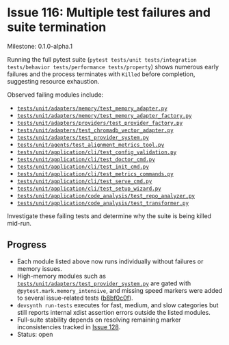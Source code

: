 # Issue 116: Multiple test failures and suite termination
Milestone: 0.1.0-alpha.1

Running the full pytest suite (`pytest tests/unit tests/integration tests/behavior tests/performance tests/property`) shows numerous early failures and the process terminates with `Killed` before completion, suggesting resource exhaustion.

Observed failing modules include:
- [`tests/unit/adapters/memory/test_memory_adapter.py`](../tests/unit/adapters/memory/test_memory_adapter.py)
- [`tests/unit/adapters/memory/test_memory_adapter_factory.py`](../tests/unit/adapters/memory/test_memory_adapter_factory.py)
- [`tests/unit/adapters/providers/test_provider_factory.py`](../tests/unit/adapters/providers/test_provider_factory.py)
- [`tests/unit/adapters/test_chromadb_vector_adapter.py`](../tests/unit/adapters/test_chromadb_vector_adapter.py)
- [`tests/unit/adapters/test_provider_system.py`](../tests/unit/adapters/test_provider_system.py)
- [`tests/unit/agents/test_alignment_metrics_tool.py`](../tests/unit/agents/test_alignment_metrics_tool.py)
- [`tests/unit/application/cli/test_config_validation.py`](../tests/unit/application/cli/test_config_validation.py)
- [`tests/unit/application/cli/test_doctor_cmd.py`](../tests/unit/application/cli/test_doctor_cmd.py)
- [`tests/unit/application/cli/test_init_cmd.py`](../tests/unit/application/cli/test_init_cmd.py)
- [`tests/unit/application/cli/test_metrics_commands.py`](../tests/unit/application/cli/test_metrics_commands.py)
- [`tests/unit/application/cli/test_serve_cmd.py`](../tests/unit/application/cli/test_serve_cmd.py)
- [`tests/unit/application/cli/test_setup_wizard.py`](../tests/unit/application/cli/test_setup_wizard.py)
- [`tests/unit/application/code_analysis/test_repo_analyzer.py`](../tests/unit/application/code_analysis/test_repo_analyzer.py)
- [`tests/unit/application/code_analysis/test_transformer.py`](../tests/unit/application/code_analysis/test_transformer.py)

Investigate these failing tests and determine why the suite is being killed mid-run.

## Progress

- Each module listed above now runs individually without failures or memory issues.
- High-memory modules such as [`tests/unit/adapters/test_provider_system.py`](../tests/unit/adapters/test_provider_system.py) are gated with `@pytest.mark.memory_intensive`, and missing speed markers were added to several issue-related tests ([b8bf0c0f](../commit/b8bf0c0f)).
- `devsynth run-tests` executes for fast, medium, and slow categories but still reports internal xdist assertion errors outside the listed modules.
- Full-suite stability depends on resolving remaining marker inconsistencies tracked in [Issue 128](128.md).
- Status: open
